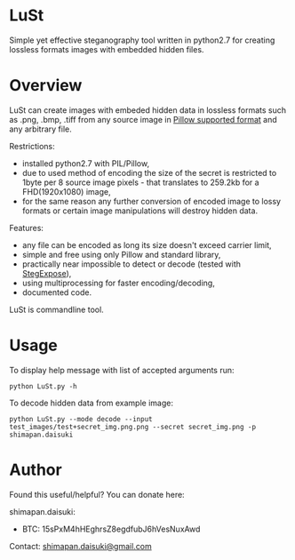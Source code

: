 LuSt
======

Simple yet effective steganography tool written in python2.7 for creating lossless formats images with embedded hidden files.

Overview
======

LuSt can create images with embeded hidden data in lossless formats such as .png, .bmp, .tiff from any source image in [Pillow supported format](https://pillow.readthedocs.io/en/3.3.x/handbook/image-file-formats.html) and any arbitrary file.

Restrictions:
  - installed python2.7 with PIL/Pillow,
  - due to used method of encoding the size of the secret is restricted to 1byte per 8 source image pixels - that translates to 259.2kb for a FHD(1920x1080) image,
  - for the same reason any further conversion of encoded image to lossy formats or certain image manipulations will destroy hidden data.

Features:
  - any file can be encoded as long its size doesn't exceed carrier limit,
  - simple and free using only Pillow and standard library,
  - practically near impossible to detect or decode (tested with [StegExpose](https://github.com/b3dk7/StegExpose)),
  - using multiprocessing for faster encoding/decoding,
  - documented code.

LuSt is commandline tool.

Usage
======

To display help message with list of accepted arguments run:

    python LuSt.py -h

To decode hidden data from example image:

    python LuSt.py --mode decode --input test_images/test+secret_img.png.png --secret secret_img.png -p shimapan.daisuki

Author
======

Found this useful/helpful? You can donate here:

shimapan.daisuki:
- BTC:    15sPxM4hHEghrsZ8egdfubJ6hVesNuxAwd

Contact: shimapan.daisuki@gmail.com
